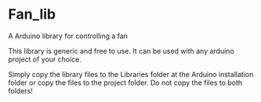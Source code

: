 Fan_lib
=======

A Arduino library for controlling a fan

This library is generic and free to use. It can be used with any arduino project of your choice.

Simply copy the library files to the Libraries folder at the Arduino installation folder or copy the files to the project folder. 
Do not copy the files to both folders! 
